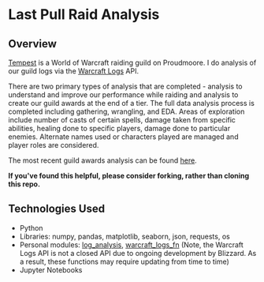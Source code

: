 # Last Pull Raid Analysis
## Overview
[Tempest](https://tempest-proudmoore.enjin.com/) is a World of Warcraft raiding guild on Proudmoore. I do analysis of our guild logs via the [Warcraft Logs](https://www.warcraftlogs.com/) API.

There are two primary types of analysis that are completed - analysis to understand and improve our performance while raiding and analysis to create our guild awards at the end of a tier. The full data analysis process is completed including gathering, wrangling, and EDA. Areas of exploration include number of casts of certain spells, damage taken from specific abilities, healing done to specific players, damage done to particular enemies. Alternate names used or characters played are managed and player roles are considered.

The most recent guild awards analysis can be found [here](https://github.com/rebeccaebarnes/wow-analysis/blob/master/uldir_guild_awards.ipynb).

**If you've found this helpful, please consider forking, rather than cloning this repo.**

## Technologies Used
- Python
- Libraries: numpy, pandas, matplotlib, seaborn, json, requests, os
- Personal modules: [log_analysis](https://github.com/rebeccaebarnes/wow-analysis/blob/master/log_analysis.py), [warcraft_logs_fn](https://github.com/rebeccaebarnes/wow-analysis/blob/master/warcraft_logs_fn.py) (Note, the Warcraft Logs API is not a closed API due to ongoing development by Blizzard. As a result, these functions may require updating from time to time)
- Jupyter Notebooks
